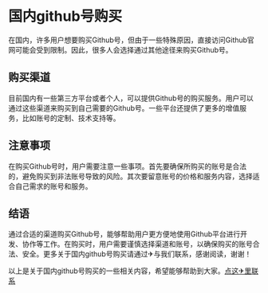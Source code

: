 # 国内github号购买

在国内，许多用户想要购买Github号，但由于一些特殊原因，直接访问Github官网可能会受到限制。因此，很多人会选择通过其他途径来购买Github号。

## 购买渠道

目前国内有一些第三方平台或者个人，可以提供Github号的购买服务。用户可以通过这些渠道来购买到自己需要的Github号。一些平台还提供了更多的增值服务，比如账号的定制、技术支持等。

## 注意事项

在购买Github号时，用户需要注意一些事项。首先要确保所购买的账号是合法的，避免购买到非法账号导致的风险。其次要留意账号的价格和服务内容，选择适合自己需求的账号和服务。

## 结语

通过合适的渠道购买Github号，能够帮助用户更方便地使用Github平台进行开发、协作等工作。在购买时，用户需要谨慎选择渠道和账号，以确保购买的账号合法、安全。更多关于国内github号购买请通过✈与我们联系，感谢阅读，谢谢！

以上是关于国内github号购买的一些相关内容，希望能够帮助到大家。[点这✈里联系](https://d.k02.cc)